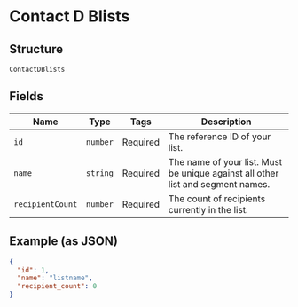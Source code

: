 
# Contact D Blists

## Structure

`ContactDBlists`

## Fields

| Name | Type | Tags | Description |
|  --- | --- | --- | --- |
| `id` | `number` | Required | The reference ID of your list. |
| `name` | `string` | Required | The name of your list. Must be unique against all other list and segment names. |
| `recipientCount` | `number` | Required | The count of recipients currently in the list. |

## Example (as JSON)

```json
{
  "id": 1,
  "name": "listname",
  "recipient_count": 0
}
```

